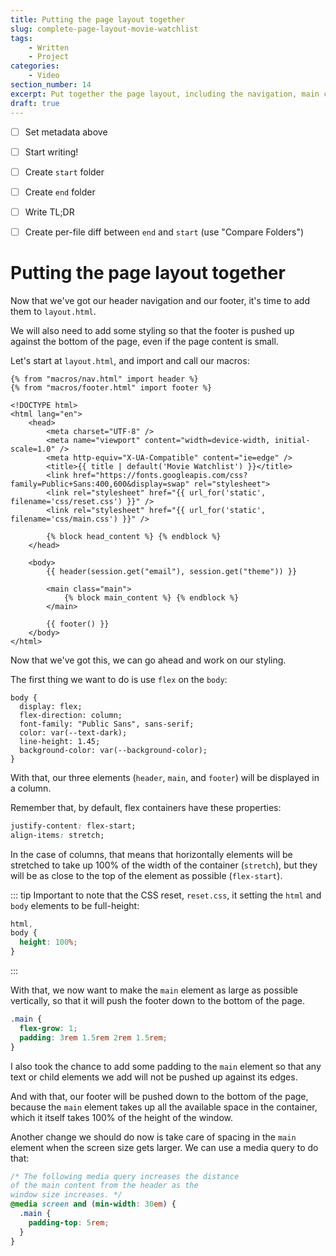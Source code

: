 ```yaml
---
title: Putting the page layout together
slug: complete-page-layout-movie-watchlist
tags:
    - Written
    - Project
categories:
    - Video
section_number: 14
excerpt: Put together the page layout, including the navigation, main content, and footer.
draft: true
---
```


- [ ] Set metadata above
- [ ] Start writing!
- [ ] Create `start` folder
- [ ] Create `end` folder
- [ ] Write TL;DR
- [ ] Create per-file diff between `end` and `start` (use "Compare Folders")


# Putting the page layout together

Now that we've got our header navigation and our footer, it's time to add them to `layout.html`.

We will also need to add some styling so that the footer is pushed up against the bottom of the page, even if the page content is small.

Let's start at `layout.html`, and import and call our macros:

```jinja2 {1,2,19,25}
{% from "macros/nav.html" import header %}
{% from "macros/footer.html" import footer %}

<!DOCTYPE html>
<html lang="en">
    <head>
        <meta charset="UTF-8" />
        <meta name="viewport" content="width=device-width, initial-scale=1.0" />
        <meta http-equiv="X-UA-Compatible" content="ie=edge" />
        <title>{{ title | default('Movie Watchlist') }}</title>
        <link href="https://fonts.googleapis.com/css?family=Public+Sans:400,600&display=swap" rel="stylesheet">
        <link rel="stylesheet" href="{{ url_for('static', filename='css/reset.css') }}" />
        <link rel="stylesheet" href="{{ url_for('static', filename='css/main.css') }}" />

        {% block head_content %} {% endblock %}
    </head>
    
    <body>
        {{ header(session.get("email"), session.get("theme")) }}

        <main class="main">
            {% block main_content %} {% endblock %}
        </main>
        
        {{ footer() }}
    </body>
</html>
```

Now that we've got this, we can go ahead and work on our styling.

The first thing we want to do is use `flex` on the `body`:

```css{2,3}
body {
  display: flex;
  flex-direction: column;
  font-family: "Public Sans", sans-serif;
  color: var(--text-dark);
  line-height: 1.45;
  background-color: var(--background-color);
}
```

With that, our three elements (`header`, `main`, and `footer`) will be displayed in a column.

Remember that, by default, flex containers have these properties:

```css
justify-content: flex-start;
align-items: stretch;
```

In the case of columns, that means that horizontally elements will be stretched to take up 100% of the width of the container (`stretch`), but they will be as close to the top of the element as possible (`flex-start`).

::: tip
Important to note that the CSS reset, `reset.css`, it setting the `html` and `body` elements to be full-height:

```css
html,
body {
  height: 100%;
}
```
:::

With that, we now want to make the `main` element as large as possible vertically, so that it will push the footer down to the bottom of the page.

```css
.main {
  flex-grow: 1;
  padding: 3rem 1.5rem 2rem 1.5rem;
}
```

I also took the chance to add some padding to the `main` element so that any text or child elements we add will not be pushed up against its edges.

And with that, our footer will be pushed down to the bottom of the page, because the `main` element takes up all the available space in the container, which it itself takes 100% of the height of the window.

Another change we should do now is take care of spacing in the `main` element when the screen size gets larger. We can use a media query to do that:

```css
/* The following media query increases the distance
of the main content from the header as the
window size increases. */
@media screen and (min-width: 30em) {
  .main {
    padding-top: 5rem;
  }
}
```